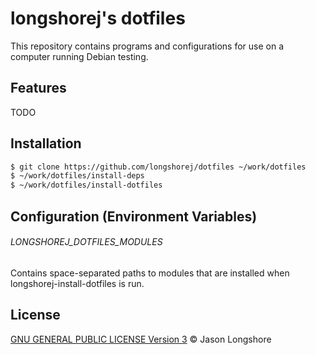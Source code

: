 # longshorej's dotfiles

This repository contains programs and configurations for use on a computer running Debian testing.

## Features

TODO

## Installation

```sh
$ git clone https://github.com/longshorej/dotfiles ~/work/dotfiles
$ ~/work/dotfiles/install-deps
$ ~/work/dotfiles/install-dotfiles
```

## Configuration (Environment Variables)

###### LONGSHOREJ_DOTFILES_MODULES
Contains space-separated paths to modules that are installed when longshorej-install-dotfiles is run.

## License

[GNU GENERAL PUBLIC LICENSE Version 3](https://github.com/longshorej/dotfiles/blob/master/LICENSE) © Jason Longshore
